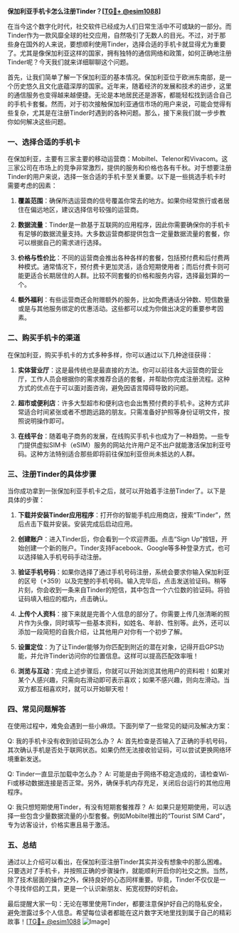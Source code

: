 **保加利亚手机卡怎么注册Tinder？[[TG💪+ @esim1088](https://t.me/s/esim1088)]**

在当今这个数字化时代，社交软件已经成为人们日常生活中不可或缺的一部分。而Tinder作为一款风靡全球的社交应用，自然吸引了无数人的目光。不过，对于那些身在国外的人来说，要想顺利使用Tinder，选择合适的手机卡就显得尤为重要了。尤其是像保加利亚这样的国家，拥有独特的通信网络和政策，如何正确地注册Tinder呢？今天我们就来详细聊聊这个问题。

首先，让我们简单了解一下保加利亚的基本情况。保加利亚位于欧洲东南部，是一个历史悠久且文化底蕴深厚的国家。近年来，随着经济的发展和技术的进步，这里的通信服务也变得越来越便捷。无论是本地居民还是游客，都能轻松找到适合自己的手机卡套餐。然而，对于初次接触保加利亚通信市场的用户来说，可能会觉得有些复杂，尤其是在注册Tinder时遇到的各种问题。那么，接下来我们就一步步教你如何解决这些问题。

### **一、选择合适的手机卡**

在保加利亚，主要有三家主要的移动运营商：Mobiltel、Telenor和Vivacom。这三家公司在市场上的竞争非常激烈，提供的服务和价格也各有千秋。对于想要注册Tinder的用户来说，选择一张合适的手机卡至关重要。以下是一些挑选手机卡时需要考虑的因素：

1. **覆盖范围**：确保所选运营商的信号覆盖你常去的地方。如果你经常旅行或者居住在偏远地区，建议选择信号较强的运营商。
   
2. **数据流量**：Tinder是一款基于互联网的应用程序，因此你需要确保你的手机卡有足够的数据流量支持。大多数运营商都提供包含一定量数据流量的套餐，你可以根据自己的需求进行选择。

3. **价格与性价比**：不同的运营商会推出各种各样的套餐，包括预付费和后付费两种模式。通常情况下，预付费卡更加灵活，适合短期使用者；而后付费卡则可能更适合长期居住的人群。比较不同套餐的价格和服务内容，选择最划算的一个。

4. **额外福利**：有些运营商还会附赠额外的服务，比如免费通话分钟数、短信数量或是与其他服务绑定的优惠活动。这些都可以成为你做出决定的重要参考因素。

### **二、购买手机卡的渠道**

在保加利亚，购买手机卡的方式多种多样，你可以通过以下几种途径获得：

1. **实体营业厅**：这是最传统也是最直接的方法。你可以前往各大运营商的营业厅，工作人员会根据你的需求推荐合适的套餐，并帮助你完成注册流程。这种方式的优点在于可以面对面咨询，避免因语言障碍导致的问题。

2. **超市或便利店**：许多大型超市和便利店也会出售预付费的手机卡。这种方式非常适合时间紧张或者不想跑远路的朋友。只需准备好护照等身份证明文件，按照说明操作即可。

3. **在线平台**：随着电子商务的发展，在线购买手机卡也成为了一种趋势。一些专门提供虚拟SIM卡（eSIM）服务的网站允许用户足不出户就能激活保加利亚号码。这种方法特别适合那些即将前往保加利亚但尚未抵达的人群。

### **三、注册Tinder的具体步骤**

当你成功拿到一张保加利亚手机卡之后，就可以开始着手注册Tinder了。以下是具体的步骤：

1. **下载并安装Tinder应用程序**：打开你的智能手机应用商店，搜索“Tinder”，然后点击下载并安装。安装完成后启动应用。

2. **创建账户**：进入Tinder后，你会看到一个欢迎界面。点击“Sign Up”按钮，开始创建一个新的账户。Tinder支持Facebook、Google等多种登录方式，也可以选择输入手机号码手动注册。

3. **验证手机号码**：如果你选择了通过手机号码注册，系统会要求你输入保加利亚的区号（+359）以及完整的手机号码。输入完毕后，点击发送验证码。稍等片刻，你会收到一条来自Tinder的短信，其中包含一个六位数的验证码。将验证码填入相应的框内，点击确认。

4. **上传个人资料**：接下来就是完善个人信息的部分了。你需要上传几张清晰的照片作为头像，同时填写一些基本资料，如姓名、年龄、性别等。此外，还可以添加一段简短的自我介绍，让其他用户对你有一个初步了解。

5. **设置定位**：为了让Tinder能够为你匹配到附近的潜在对象，记得开启GPS功能，并允许Tinder访问你的位置信息。这样可以提高匹配效率哦！

6. **浏览与互动**：完成上述步骤后，你就可以开始浏览其他用户的资料啦！如果对某个人感兴趣，只需向右滑动即可表示喜欢；如果不感兴趣，则向左滑动。当双方都互相喜欢时，就可以开始聊天啦！

### **四、常见问题解答**

在使用过程中，难免会遇到一些小麻烦。下面列举了一些常见的疑问及解决方案：

Q: 我的手机卡没有收到验证码怎么办？
A: 首先检查是否输入了正确的手机号码，其次确认手机是否处于联网状态。如果仍然无法接收验证码，可以尝试更换网络环境重新发送。

Q: Tinder一直显示加载中怎么办？
A: 可能是由于网络不稳定造成的，请检查Wi-Fi或移动数据连接是否正常。另外，确保手机内存充足，关闭后台运行的其他应用程序。

Q: 我只想短期使用Tinder，有没有短期套餐推荐？
A: 如果只是短期使用，可以选择一些包含少量数据流量的小型套餐。例如Mobiltel推出的“Tourist SIM Card”，专为访客设计，价格实惠且易于激活。

### **五、总结**

通过以上介绍可以看出，在保加利亚注册Tinder其实并没有想象中的那么困难。只要选对了手机卡，并按照正确的步骤操作，就能顺利开启你的社交之旅。当然，除了技术层面的操作之外，保持良好的心态同样重要。毕竟，Tinder不仅仅是一个寻找伴侣的工具，更是一个认识新朋友、拓宽视野的好机会。

最后提醒大家一句：无论在哪里使用Tinder，都要注意保护好自己的隐私安全，避免泄露过多个人信息。希望每位读者都能在这片数字天地里找到属于自己的精彩故事！[[TG💪+ @esim1088](https://t.me/s/esim1088) ![Image](https://i.postimg.cc/4NQfJmqS/Snipaste-2025-05-13-00-14-12.png)]